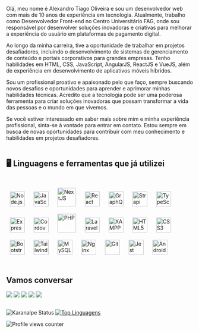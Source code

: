 Olá, meu nome é Alexandro Tiago Oliveira e sou um desenvolvedor web com mais de 10 anos de experiência em tecnologia. Atualmente, trabalho como Desenvolvedor Front-end no Centro Universitário FAG, onde sou responsável por desenvolver soluções inovadoras e criativas para melhorar a experiência do usuário em plataformas de pagamento digital.

Ao longo da minha carreira, tive a oportunidade de trabalhar em projetos desafiadores, incluindo o desenvolvimento de sistemas de gerenciamento de conteúdo e portais corporativos para grandes empresas. Tenho habilidades em HTML, CSS, JavaScript, AngularJS, ReactJS e VueJS, além de experiência em desenvolvimento de aplicativos móveis híbridos.

Sou um profissional proativo e apaixonado pelo que faço, sempre buscando novos desafios e oportunidades para aprender e aprimorar minhas habilidades técnicas. Acredito que a tecnologia pode ser uma poderosa ferramenta para criar soluções inovadoras que possam transformar a vida das pessoas e o mundo em que vivemos.

Se você estiver interessado em saber mais sobre mim e minha experiência profissional, sinta-se à vontade para entrar em contato. Estou sempre em busca de novas oportunidades para contribuir com meu conhecimento e habilidades em projetos desafiadores.
<br/><br/>
## 🖥️ Linguagens e ferramentas que já utilizei
<br/>
<div  style="width:100%; display:inline">  
    <a href="https://nodejs.org/" target="_blank"><img style="margin: 10px" src="https://profilinator.rishav.dev/skills-assets/nodejs-original-wordmark.svg" alt="Node.js" height="40" /></a>
    <a href="https://www.javascript.com/" target="_blank"><img style="margin: 10px" src="https://profilinator.rishav.dev/skills-assets/javascript-original.svg" alt="JavaScript" height="40" /></a>
    <a href="https://nextjs.org/" target="_blank"><img style="margin: 10px" src="https://profilinator.rishav.dev/skills-assets/nextjs.png" alt="NextJS" height="50" /></a>  
    <a href="https://reactjs.org/" target="_blank"><img style="margin: 10px" src="https://profilinator.rishav.dev/skills-assets/react-original-wordmark.svg" alt="React" height="40" /></a> 
    <a href="https://graphql.org/" target="_blank"><img style="margin: 10px" src="https://profilinator.rishav.dev/skills-assets/graphql.png" alt="GraphQL" height="40" /></a> 
    <a href="https://www.strapi.io/" target="_blank"><img style="margin: 10px" src="https://profilinator.rishav.dev/skills-assets/strapi.svg" alt="Strapi" height="40" /></a> 
    <a href="https://www.typescriptlang.org/" target="_blank"><img style="margin: 10px" src="https://profilinator.rishav.dev/skills-assets/typescript-original.svg" alt="TypeScript" height="40" /></a> 
    <a href="https://expressjs.com/" target="_blank"><img style="margin: 10px" src="https://profilinator.rishav.dev/skills-assets/express-original-wordmark.svg" alt="Express.js" height="40" /></a>
    <a href="https://www.cordova.apache.org/" target="_blank"><img style="margin: 10px" src="https://profilinator.rishav.dev/skills-assets/cordova.png" alt="Cordova" height="40" /></a>  
    <a href="https://www.php.net/" target="_blank"><img style="margin: 10px" src="https://profilinator.rishav.dev/skills-assets/php-original.svg" alt="PHP" height="50" /></a>  
    <a href="https://laravel.com/" target="_blank"><img style="margin: 10px" src="https://profilinator.rishav.dev/skills-assets/laravel-plain-wordmark.svg" alt="Laravel" height="40" /></a>
    <a href="https://www.apachefriends.org/" target="_blank"><img style="margin: 10px" src="https://profilinator.rishav.dev/skills-assets/xampp.png" alt="XAMPP" height="40" /></a>
    <a href="https://en.wikipedia.org/wiki/HTML5" target="_blank"><img style="margin: 10px" src="https://profilinator.rishav.dev/skills-assets/html5-original-wordmark.svg" alt="HTML5" height="40" /></a>
    <a href="https://www.w3schools.com/css/" target="_blank"><img style="margin: 10px" src="https://profilinator.rishav.dev/skills-assets/css3-original-wordmark.svg" alt="CSS3" height="40" /></a>
    <a href="https://getbootstrap.com/docs/3.4/javascript/" target="_blank"><img style="margin: 10px" src="https://profilinator.rishav.dev/skills-assets/bootstrap-plain.svg" alt="Bootstrap" height="40" /></a>  
    <a href="https://www.tailwindcss.com/" target="_blank"><img style="margin: 10px" src="https://profilinator.rishav.dev/skills-assets/tailwindcss.svg" alt="Tailwind CSS" height="40" /></a>
    <a href="https://www.mysql.com/" target="_blank"><img style="margin: 10px" src="https://profilinator.rishav.dev/skills-assets/mysql-original-wordmark.svg" alt="MySQL" height="40" /></a>  
    <a href="https://www.nginx.com/" target="_blank"><img style="margin: 10px" src="https://profilinator.rishav.dev/skills-assets/nginx-original.svg" alt="Nginx" height="40" /></a>
    <a href="https://github.com/" target="_blank"><img style="margin: 10px" src="https://profilinator.rishav.dev/skills-assets/git-scm-icon.svg" alt="Git" height="40" /></a>
    <a href="https://www.jestjs.io/" target="_blank"><img style="margin: 10px" src="https://profilinator.rishav.dev/skills-assets/jest.svg" alt="Jest" height="40" /></a> 
  <a href="https://www.android.com/" target="_blank"><img style="margin: 10px" src="https://camo.githubusercontent.com/5e971de82dbf6983f5f37430e10abac80b0855b991c22a922f82e7a9d65a94eb/68747470733a2f2f63646e2e6a7364656c6976722e6e65742f67682f64657669636f6e732f64657669636f6e2f69636f6e732f616e64726f69642f616e64726f69642d6f726967696e616c2e737667" alt="Android" height="40" /></a>

</div>
<br/><br/>

## Vamos conversar

[<img src="https://img.shields.io/badge/gmail-%231DA1F2.svg?&style=for-the-badge&logo=gmail&logoColor=white&color=red" />](mailto:alexandro.t.ol@gmail.com)
[<img src="https://img.shields.io/badge/whatsapp-%2312100E.svg?&style=for-the-badge&logo=whatsapp&logoColor=white&color=brightgreen" />](https://api.whatsapp.com/send?phone=5545999788592)
[<img src="https://img.shields.io/badge/linkedin-%230077B5.svg?&style=for-the-badge&logo=linkedin&logoColor=white" />](https://www.linkedin.com/in/alexandro-tiago-oliveira-a942a031/)
[<img src = "https://img.shields.io/badge/instagram-%23E4405F.svg?&style=for-the-badge&logo=instagram&logoColor=white">](https://www.instagram.com/alexandro.t.o/)
[<img src = "https://img.shields.io/badge/facebook-%231877F2.svg?&style=for-the-badge&logo=facebook&logoColor=white">](https://www.facebook.com/alexandrotiago/)


## 
![Karanalpe Status](https://github-readme-stats.vercel.app/api?username=alexandroTO&show_icons=true&theme=algolia&count_private=true&layout=compact)
[![Top Linguagens](https://github-readme-stats.vercel.app/api/top-langs/?username=alexandroTO&layout=compact&langs_count=8&theme=algolia&count_private=true)](https://github.com/alexandroTO/github-readme-stats)
    
![Profile views counter](https://komarev.com/ghpvc/?username=alexandroTO&&style=flat-square)  
